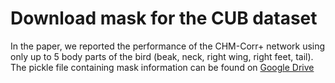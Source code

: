 # Download mask for the CUB dataset

In the paper, we reported the performance of the CHM-Corr+ network using only up to 5 body parts of the bird (beak, neck, right wing, right feet, tail). The pickle file containing mask information can be found on [Google Drive](https://drive.google.com/file/d/1rqEFcQ_n_9GS_PUKakrmWTbEVmQfShiL/view?usp=sharing)